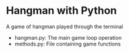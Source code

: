 # Hangman with Python

A game of hangman played through the terminal

- hangman.py: The main game loop operation
- methods.py: File containing game functions